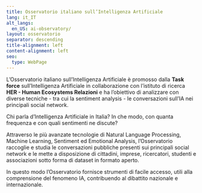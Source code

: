 ```yaml
---
title: Osservatorio italiano sull’Intelligenza Artificiale
lang: it_IT
alt_langs:
  en_US: ai-observatory/
layout: osservatorio
separator: descending
title-alignment: left
content-alignment: left
seo:
  type: WebPage
---
```

L’Osservatorio italiano sull’Intelligenza Artificiale è promosso dalla **Task
force** sull’Intelligenza Artificiale in collaborazione con l’istituto di
ricerca **HER - Human Ecosystems Relazioni** e ha l’obiettivo di analizzare con
diverse tecniche - tra cui la sentiment analysis - le conversazioni sull’IA nei
principali social network.

Chi parla d’Intelligenza Artificiale in Italia? In che modo, con quanta
frequenza e con quali sentimenti ne discute?

Attraverso le più avanzate tecnologie di Natural Language Processing,
Machine Learning, Sentiment ed Emotional Analysis, l’Osservatorio raccoglie e
studia le conversazioni pubbliche presenti sui principali social network e le
mette a disposizione di cittadini, imprese, ricercatori, studenti e associazioni
sotto forma di dataset in formato aperto.

In questo modo l’Osservatorio fornisce strumenti di facile accesso, utili alla comprensione del fenomeno IA,
contribuendo al dibattito nazionale e internazionale.
